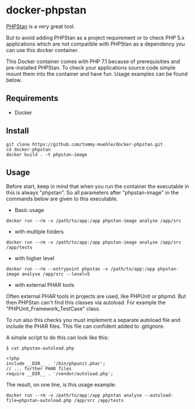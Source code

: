 # docker-phpstan

[PHPStan](https://github.com/phpstan/phpstan) is a very great tool. 

But to avoid adding PHPStan as a project requirement or to check PHP 5.x applications which are not compatible with PHPStan as a 
dependency you can use this docker container.

This Docker container comes with PHP 7.1 because of prerequisities and pre-installed PHPStan. 
To check your applications source code simple mount them into the container and have fun.
Usage examples can be found below.

## Requirements

* Docker

## Install

```
git clone https://github.com/tommy-muehle/docker-phpstan.git
cd docker-phpstan
docker build . -t phpstan-image
```

## Usage

Before start, keep in mind that when you run the container the executable in this 
is always "phpstan". So all parameters after "phpstan-image" in the commands below are given to this executable.

* Basic usage

```
docker run --rm -v /path/to/app:/app phpstan-image analyse /app/src
```

* with multiple folders

```
docker run --rm -v /path/to/app:/app phpstan-image analyse /app/src /app/tests
```

* with higher level

```
docker run --rm --entrypoint phpstan -v /path/to/app:/app phpstan-image analyse /app/src --level=5
```

* with external PHAR tools

Often external PHAR tools in projects are used, like PHPUnit or phpmd.
But then PHPStan can't find this classes via autoload. For example 
the "PHPUnit_Framework_TestCase" class. 

To run also this checks you must implement a separate autoload file and 
include the PHAR files. This file can confident added to .gitignore.

A simple script to do this can look like this:

```
$ cat phpstan-autoload.php 

<?php
include __DIR__ . '/bin/phpunit.phar';
// ... further PHAR files
require __DIR__ . '/vendor/autoload.php';
```

The result, on one line, is this usage example:

```
docker run --rm -v /path/to/app:/app phpstan analyse --autoload-file=phpstan-autoload.php /app/src /app/tests
```
